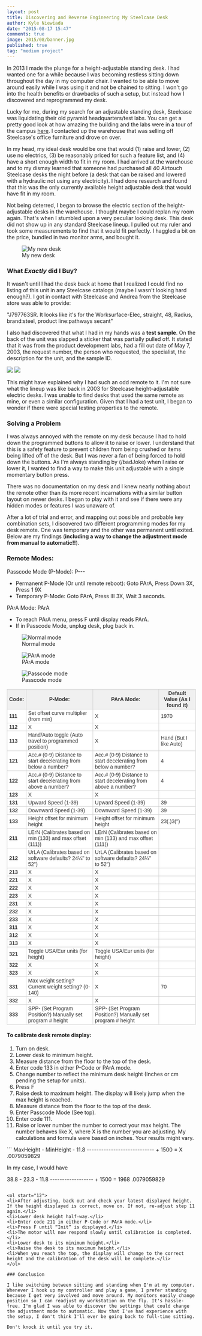```yaml
---
layout: post
title: Discovering and Reverse Engineering My Steelcase Desk
author: Kyle Niewiada
date: "2015-08-17 15:47"
comments: true
image: 2015/08/banner.jpg
published: true
tag: "medium project"
---
```


In 2013 I made the plunge for a height-adjustable standing desk. I had wanted one for a while because I was becoming restless sitting down throughout the day in my computer chair. I wanted to be able to move around easily while I was using it and not be chained to sitting. I won't go into the health benefits or drawbacks of such a setup, but instead how I discovered and reprogrammed my desk.

Lucky for me, during my search for an adjustable standing desk, Steelcase was liquidating their old pyramid headquarters/test labs. You can get a pretty good look at how amazing the building and the labs were in a tour of the campus [here](https://www.youtube.com/watch?v=GTsdOLD-CyI).
I contacted up the warehouse that was selling off Steelcase's office furniture and drove on over.

In my head, my ideal desk would be one that would (1) raise and lower, (2) use no electrics, (3) be reasonably priced for such a feature list, and (4) have a short enough width to fit in my room. I had arrived at the warehouse and to my dismay learned that someone had purchased all 40 Airtouch Steelcase desks the night before (a desk that can be raised and lowered with a hydraulic not using any electricity). I had done research and found that this was the only currently available height adjustable desk that would have fit in my room.

Not being deterred, I began to browse the electric section of the height-adjustable desks in the warehouse. I thought maybe I could replan my room again. That's when I stumbled upon a very peculiar looking desk. This desk did not show up in any standard Steelcase lineup. I pulled out my ruler and took some measurements to find that it would fit perfectly. I haggled a bit on the price, bundled in two monitor arms, and bought it.

<figure>
    <img src='/assets/img/2015/08/desk.jpg' alt='My new desk' />
    <figcaption>My new desk</figcaption>
</figure>

### What _Exactly_ did I Buy?

It wasn't until I had the desk back at home that I realized I could find no listing of this unit in any Steelcase catalogs (maybe I wasn't looking hard enough?). I got in contact with Steelcase and Andrea from the Steelcase store was able to provide:

"J797763SR. It looks like it's for the Worksurface-Elec, straight, 48, Radius, brand:steel, product line:pathways secant"

I also had discovered that what I had in my hands was a **test sample**. On the back of the unit was slapped a sticker that was partially pulled off. It stated that it was from the product development labs, had a fill out date of May 7, 2003, the request number, the person who requested, the specialist, the description for the unit, and the sample ID.

![](/assets/img/2015/08/test_sticker.jpg)
![](/assets/img/2015/08/order_sticker.jpg)

This might have explained why I had such an odd remote to it. I'm not sure what the lineup was like back in 2003 for Steelcase height-adjustable electric desks. I was unable to find desks that used the same remote as mine, or even a similar configuration. Given that I had a test unit, I began to wonder if there were special testing properties to the remote.

### Solving a Problem

I was always annoyed with the remote on my desk because I had to hold down the programmed buttons to allow it to raise or lower. I understand that this is a safety feature to prevent children from being crushed or items being lifted off of the desk. But I was never a fan of being forced to hold down the buttons. As I'm always standing by (/badJoke) when I raise or lower it, I wanted to find a way to make this unit adjustable with a single momentary button press.

There was no documentation on my desk and I knew nearly nothing about the remote other than its more recent incarnations with a similar button layout on newer desks. I began to play with it and see if there were any hidden modes or features I was unaware of.

After a lot of trial and error, and mapping out possible and probable key combination sets, I discovered two different programming modes for my desk remote. One was temporary and the other was permanent until exited. Below are my findings (**including a way to change the adjustment mode from manual to automatic!!**).


### Remote Modes:

Passcode Mode (P-Mode): P---

  - Permanent P-Mode (Or until remote reboot): Goto PArA, Press Down 3X, Press 1 9X
  - Temporary P-Mode: Goto PArA, Press III 3X, Wait 3 seconds.

PArA Mode: PArA

  - To reach PArA menu, press F until display reads PArA.
  - If in Passcode Mode, unplug desk, plug back in.

  <figure>
      <img src='/assets/img/2015/08/normal.jpg' alt='Normal mode' />
      <figcaption>Normal mode</figcaption>
  </figure>
  <figure>
      <img src='/assets/img/2015/08/PArA.jpg' alt='PArA mode' />
      <figcaption>PArA mode</figcaption>
  </figure>
  <figure>
      <img src='/assets/img/2015/08/passcode.jpg' alt='Passcode mode' />
      <figcaption>Passcode mode</figcaption>
  </figure>



<style type="text/css">
.tg  {border-collapse:collapse;border-spacing:0;border-color:#ccc;}
.tg td{font-family:Arial, sans-serif;font-size:14px;padding:2px 5px;border-style:solid;border-width:1px;overflow:hidden;word-break:normal;border-color:#ccc;color:#333;background-color:#fff;}
.tg th{font-family:Arial, sans-serif;font-size:14px;font-weight:normal;padding:2px 5px;border-style:solid;border-width:1px;overflow:hidden;word-break:normal;border-color:#ccc;color:#333;background-color:#f0f0f0;}
.tg .tg-e3zv{font-weight:bold}
@media screen and (max-width: 767px) {.tg {width: auto !important;}.tg col {width: auto !important;}.tg-wrap {overflow-x: auto;-webkit-overflow-scrolling: touch;}}</style>
<div class="tg-wrap"><table class="tg">
  <tr>
    <th class="tg-e3zv">Code:</th>
    <th class="tg-e3zv">P-Mode:</th>
    <th class="tg-e3zv">PArA Mode:</th>
    <th class="tg-e3zv">Default Value (As I found it)</th>
  </tr>
  <tr>
    <td class="tg-e3zv">111</td>
    <td class="tg-031e">Set offset curve multiplier (from min)</td>
    <td class="tg-031e">X</td>
    <td class="tg-031e">1970</td>
  </tr>
  <tr>
    <td class="tg-e3zv">112</td>
    <td class="tg-031e">X</td>
    <td class="tg-031e">X</td>
    <td class="tg-031e"></td>
  </tr>
  <tr>
    <td class="tg-e3zv">113</td>
    <td class="tg-031e">Hand/Auto toggle (Auto travel to programmed position)</td>
    <td class="tg-031e">X</td>
    <td class="tg-031e">Hand (But I like Auto)</td>
  </tr>
  <tr>
    <td class="tg-e3zv">121</td>
    <td class="tg-031e">Acc.# (0-9) Distance to start decelerating from below a number?</td>
    <td class="tg-031e">Acc.# (0-9) Distance to start decelerating from below a number?</td>
    <td class="tg-031e">4</td>
  </tr>
  <tr>
    <td class="tg-e3zv">122</td>
    <td class="tg-031e">Acc.# (0-9) Distance to start decelerating from above a number?</td>
    <td class="tg-031e">Acc.# (0-9) Distance to start decelerating from above a number?</td>
    <td class="tg-031e">4</td>
  </tr>
  <tr>
    <td class="tg-e3zv">123</td>
    <td class="tg-031e">X</td>
    <td class="tg-031e">X</td>
    <td class="tg-031e"></td>
  </tr>
  <tr>
    <td class="tg-e3zv">131</td>
    <td class="tg-031e">Upward Speed (1-39)</td>
    <td class="tg-031e">Upward Speed (1-39)</td>
    <td class="tg-031e">39</td>
  </tr>
  <tr>
    <td class="tg-e3zv">132</td>
    <td class="tg-031e">Downward Speed (1-39)</td>
    <td class="tg-031e">Downward Speed (1-39)</td>
    <td class="tg-031e">39</td>
  </tr>
  <tr>
    <td class="tg-e3zv">133</td>
    <td class="tg-031e">Height offset for minimum height</td>
    <td class="tg-031e">Height offset for minimum height</td>
    <td class="tg-031e">23(.)3(")</td>
  </tr>
  <tr>
    <td class="tg-e3zv">211</td>
    <td class="tg-031e">LErN (Calibrates based on min (133) and max offset (111))</td>
    <td class="tg-031e">LErN (Calibrates based on min (133) and max offset (111))</td>
    <td class="tg-031e"></td>
  </tr>
  <tr>
    <td class="tg-e3zv">212</td>
    <td class="tg-031e">UrLA (Calibrates based on software defaults?  24¼" to 52")</td>
    <td class="tg-031e">UrLA (Calibrates based on software defaults?  24¼" to 52")</td>
    <td class="tg-031e"></td>
  </tr>
  <tr>
    <td class="tg-e3zv">213</td>
    <td class="tg-031e">X</td>
    <td class="tg-031e">X</td>
    <td class="tg-031e"></td>
  </tr>
  <tr>
    <td class="tg-e3zv">221</td>
    <td class="tg-031e">X</td>
    <td class="tg-031e">X</td>
    <td class="tg-031e"></td>
  </tr>
  <tr>
    <td class="tg-e3zv">222</td>
    <td class="tg-031e">X</td>
    <td class="tg-031e">X</td>
    <td class="tg-031e"></td>
  </tr>
  <tr>
    <td class="tg-e3zv">223</td>
    <td class="tg-031e">X</td>
    <td class="tg-031e">X</td>
    <td class="tg-031e"></td>
  </tr>
  <tr>
    <td class="tg-e3zv">231</td>
    <td class="tg-031e">X</td>
    <td class="tg-031e">X</td>
    <td class="tg-031e"></td>
  </tr>
  <tr>
    <td class="tg-e3zv">232</td>
    <td class="tg-031e">X</td>
    <td class="tg-031e">X</td>
    <td class="tg-031e"></td>
  </tr>
  <tr>
    <td class="tg-e3zv">233</td>
    <td class="tg-031e">X</td>
    <td class="tg-031e">X</td>
    <td class="tg-031e"></td>
  </tr>
  <tr>
    <td class="tg-e3zv">311</td>
    <td class="tg-031e">X</td>
    <td class="tg-031e">X</td>
    <td class="tg-031e"></td>
  </tr>
  <tr>
    <td class="tg-e3zv">312</td>
    <td class="tg-031e">X</td>
    <td class="tg-031e">X</td>
    <td class="tg-031e"></td>
  </tr>
  <tr>
    <td class="tg-e3zv">313</td>
    <td class="tg-031e">X</td>
    <td class="tg-031e">X</td>
    <td class="tg-031e"></td>
  </tr>
  <tr>
    <td class="tg-e3zv">321</td>
    <td class="tg-031e">Toggle USA/Eur units (for height)</td>
    <td class="tg-031e">Toggle USA/Eur units (for height)</td>
    <td class="tg-031e"></td>
  </tr>
  <tr>
    <td class="tg-e3zv">322</td>
    <td class="tg-031e">X</td>
    <td class="tg-031e">X</td>
    <td class="tg-031e"></td>
  </tr>
  <tr>
    <td class="tg-e3zv">323</td>
    <td class="tg-031e">X</td>
    <td class="tg-031e">X</td>
    <td class="tg-031e"></td>
  </tr>
  <tr>
    <td class="tg-e3zv">331</td>
    <td class="tg-031e">Max weight setting? Current weight setting? (0-140)</td>
    <td class="tg-031e">X</td>
    <td class="tg-031e">70</td>
  </tr>
  <tr>
    <td class="tg-e3zv">332</td>
    <td class="tg-031e">X</td>
    <td class="tg-031e">X</td>
    <td class="tg-031e"></td>
  </tr>
  <tr>
    <td class="tg-e3zv">333</td>
    <td class="tg-031e">SPP- (Set Program Position?) Manually set program # height</td>
    <td class="tg-031e">SPP- (Set Program Position?) Manually set program # height</td>
    <td class="tg-031e"></td>
  </tr>
</table></div>

#### To calibrate desk remote display:

<ol>
<li>Turn on desk.</li>
<li>Lower desk to minimum height.</li>
<li>Measure distance from the floor to the top of the desk.</li>
<li>Enter code 133 in either P-Code or PArA mode.</li>
<li>Change number to reflect the minimum desk height (Inches or cm pending the setup for units).</li>
<li>Press F</li>
<li>Raise desk to maximum height. The display will likely jump when the max height is reached.</li>
<li>Measure distance from the floor to the top of the desk.</li>
<li>Enter Passcode Mode (See top).</li>
<li>Enter code 111.</li>
<li>Raise or lower number the number to correct your max height. The number behaves like X, where X is the number you are adjusting. My calculations and formula were based on inches. Your results might vary.</li>
</ol>
```
MaxHeight - MinHeight - 11.8
---------------------------- + 1500 = X
		.0079059829

In my case, I would have

38.8 - 23.3 - 11.8
------------------ + 1500 = 1968
   .0079059829
```

<ol start="12">
<li>After adjusting, back out and check your latest displayed height. If the height displayed is correct, move on. If not, re-adjust step 11 again.</li>
<li>Lower desk height half-way.</li>
<li>Enter code 211 in either P-Code or PArA mode.</li>
<li>Press F until “Init” is displayed.</li>
<li>The motor will now respond slowly until calibration is completed.</li>
<li>Lower desk to its minimum height.</li>
<li>Raise the desk to its maximum height.</li>
<li>When you reach the top, the display will change to the correct height and the calibration of the desk will be complete.</li>
</ol>

### Conclusion

I like switching between sitting and standing when I'm at my computer. Whenever I hook up my controller and play a game, I prefer standing because I get very involved and move around. My monitors easily change position so I can readjust my workstation on the fly. It's hassle-free. I'm glad I was able to discover the settings that could change the adjustment mode to automatic. Now that I've had experience with the setup, I don't think I'll ever be going back to full-time sitting.

Don't knock it until you try it.
